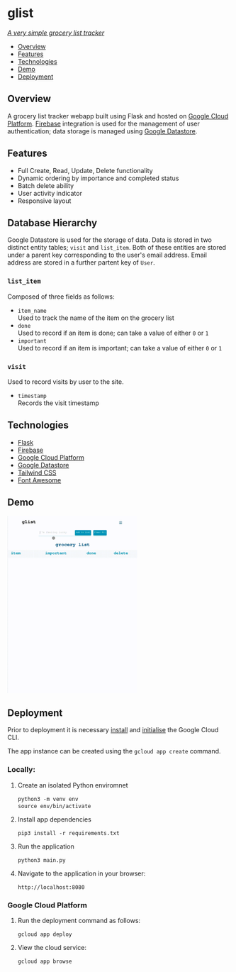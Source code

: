 # glist

[_A very simple grocery list tracker_](https://glist-gcp.nw.r.appspot.com/)

- [Overview](#overview)
- [Features](#features)
- [Technologies](#technologies)
- [Demo](#demo)
- [Deployment](#deployment)

## Overview

A grocery list tracker webapp built using Flask and hosted on [Google Cloud Platform](https://cloud.google.com/). [Firebase](https://firebase.google.com/) integration is used for the management of user authentication; data storage is managed using [Google Datastore](https://cloud.google.com/datastore).

## Features

- Full Create, Read, Update, Delete functionality
- Dynamic ordering by importance and completed status
- Batch delete ability
- User activity indicator
- Responsive layout

## Database Hierarchy
Google Datastore is used for the storage of data. Data is stored in two distinct entity tables; `visit` and `list_item`. Both of these entities are stored under a parent key corresponding to the user's email address. Email address are stored in a further partent key of `User`.

### `list_item`
Composed of three fields as follows:
- `item_name`  
    Used to track the name of the item on the grocery list
- `done`  
    Used to record if an item is done; can take a value of either `0` or `1`
- `important`  
    Used to record if an item is important; can take a value of either `0` or `1`


### `visit`
Used to record visits by user to the site. 
- `timestamp`  
    Records the visit timestamp


## Technologies

- [Flask](https://flask.palletsprojects.com/en/2.2.x/)
- [Firebase](https://firebase.google.com/)
- [Google Cloud Platform](https://cloud.google.com/)
- [Google Datastore](https://cloud.google.com/datastore)
- [Tailwind CSS](https://tailwindcss.com/)
- [Font Awesome](https://fontawesome.com/)

## Demo

<img src="https://github.com/eoinlarkin/glist/raw/main/docs/glist_demo.gif"  height="400"/>

## Deployment

Prior to deployment it is necessary [install](https://cloud.google.com/sdk/docs/install) and [initialise](https://cloud.google.com/sdk/docs/initializing) the Google Cloud CLI.

The app instance can be created using the `gcloud app create` command.

### Locally:

1. Create an isolated Python enviromnet
   ```
   python3 -m venv env
   source env/bin/activate
   ```
2. Install app dependencies
   ```
   pip3 install -r requirements.txt
   ```
3. Run the application
   ```
   python3 main.py
   ```
4. Navigate to the application in your browser:
   ```
   http://localhost:8080
   ```

### Google Cloud Platform

1. Run the deployment command as follows:

   ```
   gcloud app deploy
   ```

2. View the cloud service:
   ```
   gcloud app browse
   ```
